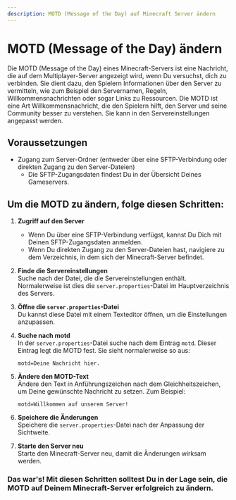 ```yaml
---
description: MOTD (Message of the Day) auf Minecraft Server ändern
---
```


# MOTD (Message of the Day) ändern

Die MOTD (Message of the Day) eines Minecraft-Servers ist eine Nachricht, die auf dem Multiplayer-Server angezeigt wird, wenn Du versuchst, dich zu verbinden. Sie dient dazu, den Spielern Informationen über den Server zu vermitteln, wie zum Beispiel den Servernamen, Regeln, Willkommensnachrichten oder sogar Links zu Ressourcen. Die MOTD ist eine Art Willkommensnachricht, die den Spielern hilft, den Server und seine Community besser zu verstehen. Sie kann in den Servereinstellungen angepasst werden.

## Voraussetzungen

* Zugang zum Server-Ordner (entweder über eine SFTP-Verbindung oder direkten Zugang zu den Server-Dateien)
  * Die SFTP-Zugangsdaten findest Du in der Übersicht Deines Gameservers.

## Um die MOTD zu ändern, folge diesen Schritten:

1. <b>Zugriff auf den Server</b>
    * Wenn Du über eine SFTP-Verbindung verfügst, kannst Du Dich mit Deinen SFTP-Zugangsdaten anmelden.
    * Wenn Du direkten Zugang zu den Server-Dateien hast, navigiere zu dem Verzeichnis, in dem sich der Minecraft-Server befindet.

2. <b>Finde die Servereinstellungen</b><br>
    Suche nach der Datei, die die Servereinstellungen enthält. Normalerweise ist dies die `server.properties`-Datei im Hauptverzeichnis des Servers.

3. <b>Öffne die `server.properties`-Datei</b><br>
    Du kannst diese Datei mit einem Texteditor öffnen, um die Einstellungen anzupassen.

4. <b>Suche nach motd</b><br>
    In der `server.properties`-Datei suche nach dem Eintrag `motd`. Dieser Eintrag legt die MOTD fest. Sie sieht normalerweise so aus:
    ```
    motd=Deine Nachricht hier.
    ```

5. <b>Ändere den MOTD-Text</b><br>
    Ändere den Text in Anführungszeichen nach dem Gleichheitszeichen, um Deine gewünschte Nachricht zu setzen. Zum Beispiel: 
    ```
    motd=Willkommen auf unserem Server!
    ```

6. <b>Speichere die Änderungen</b><br>
    Speichere die `server.properties`-Datei nach der Anpassung der Sichtweite.

7. <b>Starte den Server neu</b><br>
    Starte den Minecraft-Server neu, damit die Änderungen wirksam werden.

### Das war's! Mit diesen Schritten solltest Du in der Lage sein, die MOTD auf Deinem Minecraft-Server erfolgreich zu ändern.